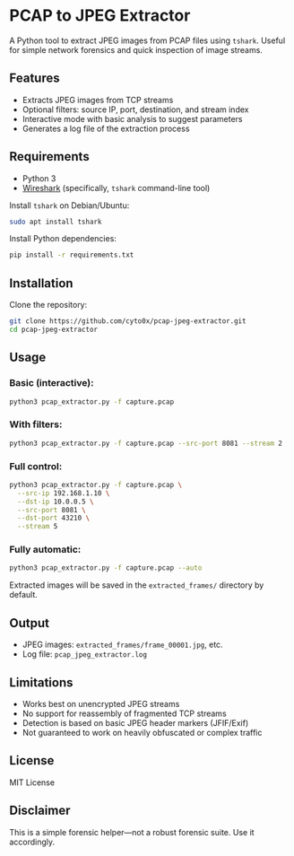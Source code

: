 # PCAP to JPEG Extractor

A Python tool to extract JPEG images from PCAP files using `tshark`. Useful for simple network forensics and quick inspection of image streams.

## Features

- Extracts JPEG images from TCP streams
- Optional filters: source IP, port, destination, and stream index
- Interactive mode with basic analysis to suggest parameters
- Generates a log file of the extraction process

## Requirements

- Python 3
- [Wireshark](https://www.wireshark.org/) (specifically, `tshark` command-line tool)

Install `tshark` on Debian/Ubuntu:

```bash
sudo apt install tshark
```

Install Python dependencies:

```bash
pip install -r requirements.txt
```

## Installation

Clone the repository:

```bash
git clone https://github.com/cyto0x/pcap-jpeg-extractor.git
cd pcap-jpeg-extractor
```

## Usage

### Basic (interactive):

```bash
python3 pcap_extractor.py -f capture.pcap
```

### With filters:

```bash
python3 pcap_extractor.py -f capture.pcap --src-port 8081 --stream 2
```

### Full control:

```bash
python3 pcap_extractor.py -f capture.pcap \
  --src-ip 192.168.1.10 \
  --dst-ip 10.0.0.5 \
  --src-port 8081 \
  --dst-port 43210 \
  --stream 5
```

### Fully automatic:

```bash
python3 pcap_extractor.py -f capture.pcap --auto
```

Extracted images will be saved in the `extracted_frames/` directory by default.

## Output

- JPEG images: `extracted_frames/frame_00001.jpg`, etc.
- Log file: `pcap_jpeg_extractor.log`

## Limitations

- Works best on unencrypted JPEG streams
- No support for reassembly of fragmented TCP streams
- Detection is based on basic JPEG header markers (JFIF/Exif)
- Not guaranteed to work on heavily obfuscated or complex traffic

## License

MIT License

## Disclaimer

This is a simple forensic helper—not a robust forensic suite. Use it accordingly.

